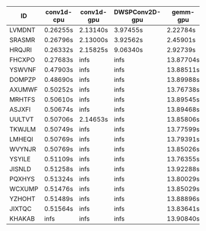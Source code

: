 |ID|conv1d-cpu|conv1d-gpu|DWSPConv2D-gpu|gemm-gpu|avg|
|-|-|-|-|-|-|
|LVMDNT|0.26255s|2.13140s|3.97455s|2.22784s|2.14909s|
|SRASMR|0.26796s|2.13000s|3.92562s|2.45901s|2.19565s|
|HRQJRI|0.26332s|2.15825s|9.06340s|2.92739s|3.60309s|
|FHCXPO|0.27683s|infs|infs|13.87704s|infs|
|YSWVNF|0.47903s|infs|infs|13.88511s|infs|
|DOMPZP|0.48690s|infs|infs|13.89988s|infs|
|AXUMWF|0.50252s|infs|infs|13.76738s|infs|
|MRHTFS|0.50610s|infs|infs|13.89545s|infs|
|ASJXFI|0.50674s|infs|infs|13.89468s|infs|
|UULTVT|0.50706s|2.14653s|infs|13.85806s|infs|
|TKWJLM|0.50749s|infs|infs|13.77599s|infs|
|LMHEQI|0.50769s|infs|infs|13.79391s|infs|
|WVYNJR|0.50769s|infs|infs|13.85026s|infs|
|YSYILE|0.51109s|infs|infs|13.76355s|infs|
|JISNLD|0.51258s|infs|infs|13.92288s|infs|
|PQXHYS|0.51324s|infs|infs|13.80029s|infs|
|WCXUMP|0.51476s|infs|infs|13.85029s|infs|
|YZHOHT|0.51489s|infs|infs|13.88896s|infs|
|JIXTQC|0.51564s|infs|infs|13.83641s|infs|
|KHAKAB|infs|infs|infs|13.90840s|infs|
